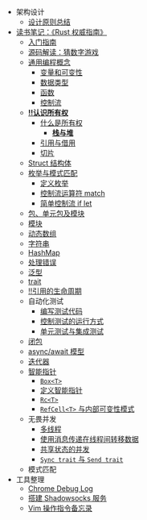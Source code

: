 * 架构设计
  * [设计原则总结](design/philosophy.md)
* [读书笔记：《Rust 权威指南》](rust/index.md)
  * [入门指南](rust/01_入门指南.md)
  * [源码解读：猜数字游戏](rust/02_源码解读：猜数字游戏.md)
  * [通用编程概念](rust/03_通用编程概念/index.md)
    * [变量和可变性](rust/03_通用编程概念/01_变量和可变性.md)
    * [数据类型](rust/03_通用编程概念/02_数据类型.md)
    * [函数](rust/03_通用编程概念/03_函数.md)
    * [控制流](rust/03_通用编程概念/05_控制流.md)
  * [**!!认识所有权**](rust/04_认识所有权/index.md)
    * [什么是所有权](rust/04_认识所有权/01_什么是所有权.md)
      * [**栈与堆**](rust/04_认识所有权/堆与栈.md)
    * [引用与借用](rust/04_认识所有权/02_引用与借用.md)
    * [切片](rust/04_认识所有权/03_切片.md)
  * [Struct 结构体](rust/05_结构体.md)
  * [枚举与模式匹配](rust/06_枚举与模式匹配/index.md)
    * [定义枚举](rust/06_枚举与模式匹配/01_定义枚举.md)
    * [控制流运算符 match](rust/06_枚举与模式匹配/02_match.md)
    * [简单控制流 if let](rust/06_枚举与模式匹配/03_简单控制流.md)
  * [包、单元包及模块](rust/07_package_crate_module.md)
  * [模块](rust/modules.md)
  * [动态数组](rust/vector.md)
  * [字符串](rust/string.md)
  * [HashMap](rust/hashmap.md)
  * [处理错误](rust/panic.md)
  * [泛型](rust/genericity.md)
  * [trait](rust/trait.md)
  * [!!引用的生命周期](rust/lifecycle.md)
  * 自动化测试
    * [编写测试代码](rust/test.md)
    * [控制测试的运行方式](rust/test-control.md)
    * [单元测试与集成测试](rust/unit-integration.md)
  * [闭包](rust/closure.md)
  * [async/await 模型](rust/async-await.md)
  * [迭代器](rust/iterator.md)
  * [智能指针](rust/pointer.md)
    * [`Box<T>`](rust/box.md)
    * [定义智能指针](rust/define-smart-point.md)
    * [`Rc<T>`](rust/reference-counting.md)
    * [`RefCell<T>` 与内部可变性模式](rust/refcell.md)
  * 无畏并发
    * [多线程](rust/multi-thread.md)
    * [使用消息传递在线程间转移数据](rust/thread-msg.md)
    * [共享状态的并发](rust/threads-share.md)
    * [`Sync trait` 与 `Send trait`](rust/sync-and-send.md)
  * 模式匹配
* 工具整理
  * [Chrome Debug Log](tools/chrome-debug.md)
  * [搭建 Shadowsocks 服务](tools/shadowsocks.md)
  * [Vim 操作指令备忘录](tools/vim.md)

